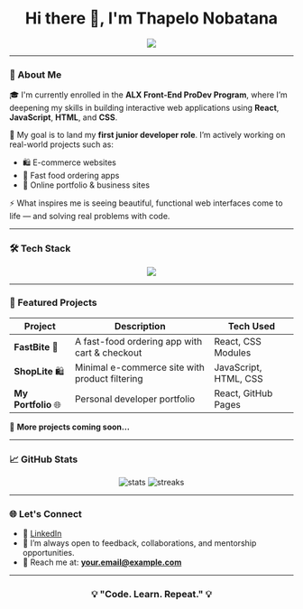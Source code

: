 <!--
<h1> Welcome to Thapelo Nobatana's profile!
  <img src="https://media.giphy.com/media/hvRJCLFzcasrR4ia7z/giphy.gif" width="28" />
</h1>


## ` Software Engineer (Developer / Creator) ` ##

I’m a frontend software engineer, With a strong foundation in HTML, CSS, JavaScript, and modern frameworks like React and CSS pre-processors and  design tools such as Figma, I build responsive, high-performance interfaces that elevate the user experience. My expertise extends to optimizing web performance, ensuring cross-browser compatibility, and implementing seamless integrations with back-end services.ALL coding projects are built from the ground up. I thrive on collaboration, working closely with designers and back-end engineers to turn ideas into reality. Whether it's improving an existing application or starting a new project from scratch, I am driven by solving complex challenges and delivering clean, maintainable code. Always eager to learn and grow, I stay up-to-date with the latest web development trends and best practices.
In my free time, I love experimenting with new technologies, contributing to open-source projects, and exploring design principles to enhance the overall aesthetic of the web.

Portfolio: https://thapelo-nobatana.onrender.com


<p align="center">
  <a href="https://skillicons.dev">
    <img src="https://skillicons.dev/icons?i=html,css,js,ts,react,tailwind,sass,wordpress,figma,git,github"/>
  </a>
</p>
-->
<!--
**Thapelo-Nobatana/Thapelo-Nobatana** is a ✨ _special_ ✨ repository because its `README.md` (this file) appears on your GitHub profile.

Here are some ideas to get you started:

- 🔭 I’m currently working on ...
- 🌱 I’m currently learning ...
- 👯 I’m looking to collaborate on ...
- 🤔 I’m looking for help with ...
- 💬 Ask me about ...
- 📫 How to reach me: ...
- 😄 Pronouns: ...
- ⚡ Fun fact: ...
-->
  <h1 align="center">Hi there 👋, I'm Thapelo Nobatana</h1>

<p align="center">
  <img src="https://readme-typing-svg.herokuapp.com/?lines=Front-End+Developer+in+Training;React+%7C+JavaScript+Enthusiast;Building+Real-World+Projects&center=true&width=500&height=50" />
</p>

---

### 🚀 About Me

🎓 I'm currently enrolled in the <strong>ALX Front-End ProDev Program</strong>, where I’m deepening my skills in building interactive web applications using <strong>React</strong>, <strong>JavaScript</strong>, <strong>HTML</strong>, and <strong>CSS</strong>.

💼 My goal is to land my **first junior developer role**. I’m actively working on real-world projects such as:
- 🛍️ E-commerce websites
- 🍔 Fast food ordering apps
- 🧾 Online portfolio & business sites

⚡ What inspires me is seeing beautiful, functional web interfaces come to life — and solving real problems with code.

---

### 🛠️ Tech Stack

<div align="center">
   <img src="https://skillicons.dev/icons?i=html,css,js,ts,react,tailwind,sass,wordpress,figma,git,github"/> 
<!--
![HTML5](https://img.shields.io/badge/-HTML5-E34F26?style=flat&logo=html5&logoColor=white)
![CSS3](https://img.shields.io/badge/-CSS3-1572B6?style=flat&logo=css3)
![JavaScript](https://img.shields.io/badge/-JavaScript-F7DF1E?style=flat&logo=javascript&logoColor=black)
![React](https://img.shields.io/badge/-React-20232A?style=flat&logo=react)
![Git](https://img.shields.io/badge/-Git-F05032?style=flat&logo=git&logoColor=white)
![GitHub](https://img.shields.io/badge/-GitHub-181717?style=flat&logo=github)
-->
</div>

---

### 📁 Featured Projects

| Project | Description | Tech Used |
|--------|-------------|-----------|
| **FastBite** 🍟 | A fast-food ordering app with cart & checkout | React, CSS Modules |
| **ShopLite** 🛍️ | Minimal e-commerce site with product filtering | JavaScript, HTML, CSS |
| **My Portfolio** 🌐 | Personal developer portfolio | React, GitHub Pages |

📌 **More projects coming soon...**

---

### 📈 GitHub Stats

<p align="center">
  <img src="https://github-readme-stats.vercel.app/api?username=yourusername&show_icons=true&theme=tokyonight" alt="stats" />
  <img src="https://github-readme-streak-stats.herokuapp.com/?user=yourusername&theme=tokyonight" alt="streaks" />
</p>

---

### 🌐 Let's Connect

- 💼 [LinkedIn](https://www.linkedin.com/in/thapelo-nobatana-549329339/)
- 💬 I’m always open to feedback, collaborations, and mentorship opportunities.
- 📧 Reach me at: **your.email@example.com**

---

<h3 align="center">💡 "Code. Learn. Repeat." 💡</h3>
